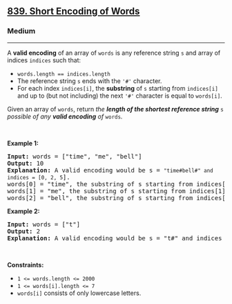 <h2><a href="https://leetcode.com/problems/short-encoding-of-words/">839. Short Encoding of Words</a></h2><h3>Medium</h3><hr><p>A <strong>valid encoding</strong> of an array of <code>words</code> is any reference string <code>s</code> and array of indices <code>indices</code> such that:</p>

<ul>
	<li><code>words.length == indices.length</code></li>
	<li>The reference string <code>s</code> ends with the <code>&#39;#&#39;</code> character.</li>
	<li>For each index <code>indices[i]</code>, the <strong>substring</strong> of <code>s</code> starting from <code>indices[i]</code> and up to (but not including) the next <code>&#39;#&#39;</code> character is equal to <code>words[i]</code>.</li>
</ul>

<p>Given an array of <code>words</code>, return <em>the <strong>length of the shortest reference string</strong> </em><code>s</code><em> possible of any <strong>valid encoding</strong> of </em><code>words</code><em>.</em></p>

<p>&nbsp;</p>
<p><strong class="example">Example 1:</strong></p>

<pre>
<strong>Input:</strong> words = [&quot;time&quot;, &quot;me&quot;, &quot;bell&quot;]
<strong>Output:</strong> 10
<strong>Explanation:</strong> A valid encoding would be s = <code>&quot;time#bell#&quot; and indices = [0, 2, 5</code>].
words[0] = &quot;time&quot;, the substring of s starting from indices[0] = 0 to the next &#39;#&#39; is underlined in &quot;<u>time</u>#bell#&quot;
words[1] = &quot;me&quot;, the substring of s starting from indices[1] = 2 to the next &#39;#&#39; is underlined in &quot;ti<u>me</u>#bell#&quot;
words[2] = &quot;bell&quot;, the substring of s starting from indices[2] = 5 to the next &#39;#&#39; is underlined in &quot;time#<u>bell</u>#&quot;
</pre>

<p><strong class="example">Example 2:</strong></p>

<pre>
<strong>Input:</strong> words = [&quot;t&quot;]
<strong>Output:</strong> 2
<strong>Explanation:</strong> A valid encoding would be s = &quot;t#&quot; and indices = [0].
</pre>

<p>&nbsp;</p>
<p><strong>Constraints:</strong></p>

<ul>
	<li><code>1 &lt;= words.length &lt;= 2000</code></li>
	<li><code>1 &lt;= words[i].length &lt;= 7</code></li>
	<li><code>words[i]</code> consists of only lowercase letters.</li>
</ul>
